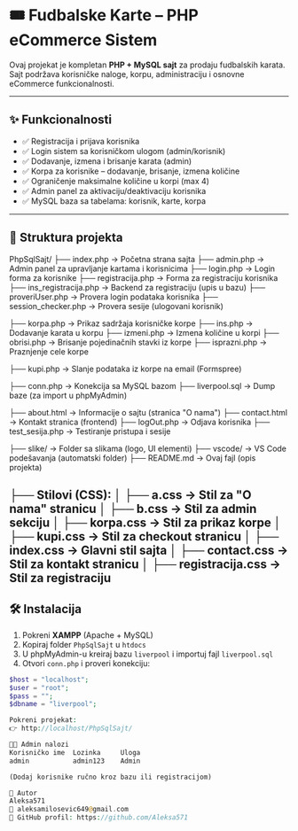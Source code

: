 # 🎟️ Fudbalske Karte – PHP eCommerce Sistem

Ovaj projekat je kompletan **PHP + MySQL sajt** za prodaju fudbalskih karata. Sajt podržava korisničke naloge, korpu, administraciju i osnovne eCommerce funkcionalnosti.

---

## ✨ Funkcionalnosti

- ✅ Registracija i prijava korisnika
- ✅ Login sistem sa korisničkom ulogom (admin/korisnik)
- ✅ Dodavanje, izmena i brisanje karata (admin)
- ✅ Korpa za korisnike – dodavanje, brisanje, izmena količine
- ✅ Ograničenje maksimalne količine u korpi (max 4)
- ✅ Admin panel za aktivaciju/deaktivaciju korisnika
- ✅ MySQL baza sa tabelama: korisnik, karte, korpa

---

## 📂 Struktura projekta

PhpSqlSajt/
├── index.php → Početna strana sajta
├── admin.php → Admin panel za upravljanje kartama i korisnicima
├── login.php → Login forma za korisnike
├── registracija.php → Forma za registraciju korisnika
├── ins_registracija.php → Backend za registraciju (upis u bazu)
├── proveriUser.php → Provera login podataka korisnika
├── session_checker.php → Provera sesije (ulogovani korisnik)

├── korpa.php → Prikaz sadržaja korisničke korpe
├── ins.php → Dodavanje karata u korpu
├── izmeni.php → Izmena količine u korpi
├── obrisi.php → Brisanje pojedinačnih stavki iz korpe
├── isprazni.php → Praznjenje cele korpe

├── kupi.php → Slanje podataka iz korpe na email (Formspree)

├── conn.php → Konekcija sa MySQL bazom
├── liverpool.sql → Dump baze (za import u phpMyAdmin)

├── about.html → Informacije o sajtu (stranica "O nama")
├── contact.html → Kontakt stranica (frontend)
├── logOut.php → Odjava korisnika
├── test_sesija.php → Testiranje pristupa i sesije

├── slike/ → Folder sa slikama (logo, UI elementi)
├── vscode/ → VS Code podešavanja (automatski folder)
├── README.md → Ovaj fajl (opis projekta)

├── Stilovi (CSS):
│ ├── a.css → Stil za "O nama" stranicu
│ ├── b.css → Stil za admin sekciju
│ ├── korpa.css → Stil za prikaz korpe
│ ├── kupi.css → Stil za checkout stranicu
│ ├── index.css → Glavni stil sajta
│ ├── contact.css → Stil za kontakt stranicu
│ ├── registracija.css → Stil za registraciju
---

## 🛠️ Instalacija

1. Pokreni **XAMPP** (Apache + MySQL)
2. Kopiraj folder `PhpSqlSajt` u `htdocs`
3. U phpMyAdmin-u kreiraj bazu `liverpool` i importuj fajl `liverpool.sql`
4. Otvori `conn.php` i proveri konekciju:

```php
$host = "localhost";
$user = "root";
$pass = "";
$dbname = "liverpool";

Pokreni projekat:
👉 http://localhost/PhpSqlSajt/

👨‍💻 Admin nalozi
Korisničko ime	Lozinka	    Uloga
admin	        admin123	Admin

(Dodaj korisnike ručno kroz bazu ili registracijom)

📝 Autor
Aleksa571
📧 aleksamilosevic649@gmail.com
🔗 GitHub profil: https://github.com/Aleksa571
